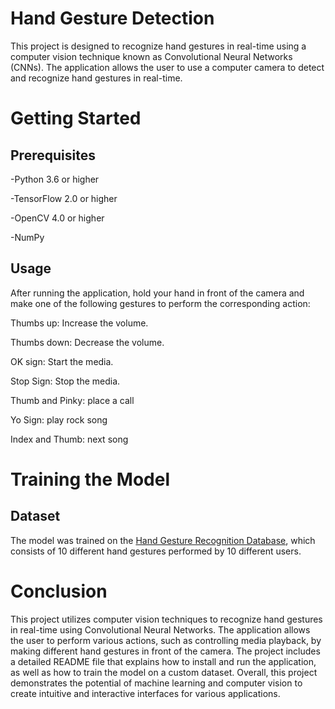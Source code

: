 # Hand Gesture Detection
This project is designed to recognize hand gestures in real-time using a computer vision technique known as Convolutional Neural Networks (CNNs). The application allows the user to use a computer camera to detect and recognize hand gestures in real-time.

# Getting Started
## Prerequisites
-Python 3.6 or higher

-TensorFlow 2.0 or higher

-OpenCV 4.0 or higher

-NumPy


## Usage
After running the application, hold your hand in front of the camera and make one of the following gestures to perform the corresponding action:

Thumbs up: Increase the volume.

Thumbs down: Decrease the volume.

OK sign: Start the media.

Stop Sign: Stop the media.

Thumb and Pinky: place a call

Yo Sign: play rock song 

Index and Thumb: next song


# Training the Model
## Dataset
The model was trained on the [Hand Gesture Recognition Database](https://www.kaggle.com/datasets/gti-upm/leapgestrecog), which consists of 10 different hand gestures performed by 10 different users.

# Conclusion
This project utilizes computer vision techniques to recognize hand gestures in real-time using Convolutional Neural Networks. The application allows the user to perform various actions, such as controlling media playback, by making different hand gestures in front of the camera. The project includes a detailed README file that explains how to install and run the application, as well as how to train the model on a custom dataset. Overall, this project demonstrates the potential of machine learning and computer vision to create intuitive and interactive interfaces for various applications.
